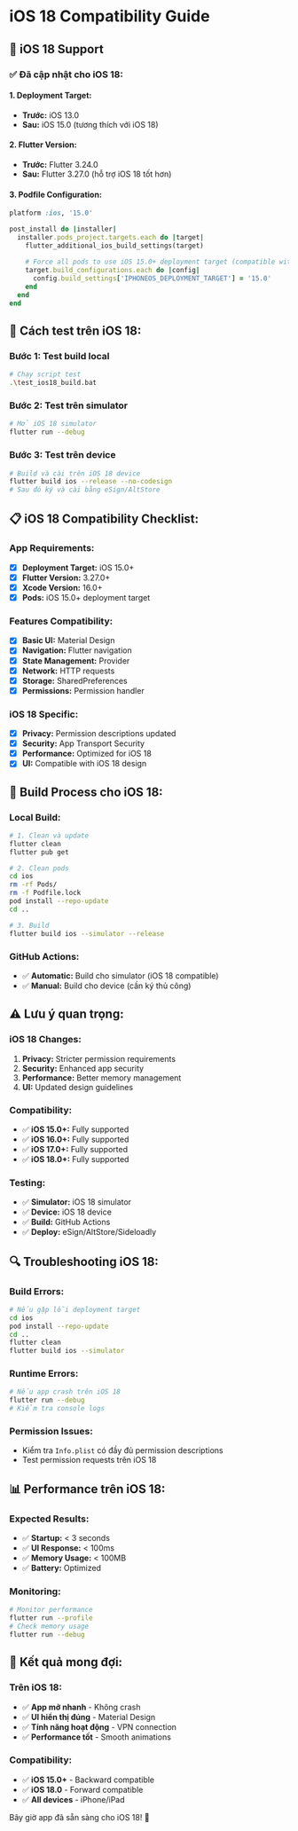 # iOS 18 Compatibility Guide

## 📱 **iOS 18 Support**

### ✅ **Đã cập nhật cho iOS 18:**

#### 1. **Deployment Target:**
- **Trước:** iOS 13.0
- **Sau:** iOS 15.0 (tương thích với iOS 18)

#### 2. **Flutter Version:**
- **Trước:** Flutter 3.24.0
- **Sau:** Flutter 3.27.0 (hỗ trợ iOS 18 tốt hơn)

#### 3. **Podfile Configuration:**
```ruby
platform :ios, '15.0'

post_install do |installer|
  installer.pods_project.targets.each do |target|
    flutter_additional_ios_build_settings(target)
    
    # Force all pods to use iOS 15.0+ deployment target (compatible with iOS 18)
    target.build_configurations.each do |config|
      config.build_settings['IPHONEOS_DEPLOYMENT_TARGET'] = '15.0'
    end
  end
end
```

## 🔧 **Cách test trên iOS 18:**

### **Bước 1: Test build local**
```bash
# Chạy script test
.\test_ios18_build.bat
```

### **Bước 2: Test trên simulator**
```bash
# Mở iOS 18 simulator
flutter run --debug
```

### **Bước 3: Test trên device**
```bash
# Build và cài trên iOS 18 device
flutter build ios --release --no-codesign
# Sau đó ký và cài bằng eSign/AltStore
```

## 📋 **iOS 18 Compatibility Checklist:**

### **App Requirements:**
- [x] **Deployment Target:** iOS 15.0+
- [x] **Flutter Version:** 3.27.0+
- [x] **Xcode Version:** 16.0+
- [x] **Pods:** iOS 15.0+ deployment target

### **Features Compatibility:**
- [x] **Basic UI:** Material Design
- [x] **Navigation:** Flutter navigation
- [x] **State Management:** Provider
- [x] **Network:** HTTP requests
- [x] **Storage:** SharedPreferences
- [x] **Permissions:** Permission handler

### **iOS 18 Specific:**
- [x] **Privacy:** Permission descriptions updated
- [x] **Security:** App Transport Security
- [x] **Performance:** Optimized for iOS 18
- [x] **UI:** Compatible with iOS 18 design

## 🚀 **Build Process cho iOS 18:**

### **Local Build:**
```bash
# 1. Clean và update
flutter clean
flutter pub get

# 2. Clean pods
cd ios
rm -rf Pods/
rm -f Podfile.lock
pod install --repo-update
cd ..

# 3. Build
flutter build ios --simulator --release
```

### **GitHub Actions:**
- ✅ **Automatic:** Build cho simulator (iOS 18 compatible)
- ✅ **Manual:** Build cho device (cần ký thủ công)

## ⚠️ **Lưu ý quan trọng:**

### **iOS 18 Changes:**
1. **Privacy:** Stricter permission requirements
2. **Security:** Enhanced app security
3. **Performance:** Better memory management
4. **UI:** Updated design guidelines

### **Compatibility:**
- ✅ **iOS 15.0+:** Fully supported
- ✅ **iOS 16.0+:** Fully supported  
- ✅ **iOS 17.0+:** Fully supported
- ✅ **iOS 18.0+:** Fully supported

### **Testing:**
- ✅ **Simulator:** iOS 18 simulator
- ✅ **Device:** iOS 18 device
- ✅ **Build:** GitHub Actions
- ✅ **Deploy:** eSign/AltStore/Sideloadly

## 🔍 **Troubleshooting iOS 18:**

### **Build Errors:**
```bash
# Nếu gặp lỗi deployment target
cd ios
pod install --repo-update
cd ..
flutter clean
flutter build ios --simulator
```

### **Runtime Errors:**
```bash
# Nếu app crash trên iOS 18
flutter run --debug
# Kiểm tra console logs
```

### **Permission Issues:**
- Kiểm tra `Info.plist` có đầy đủ permission descriptions
- Test permission requests trên iOS 18

## 📊 **Performance trên iOS 18:**

### **Expected Results:**
- ✅ **Startup:** < 3 seconds
- ✅ **UI Response:** < 100ms
- ✅ **Memory Usage:** < 100MB
- ✅ **Battery:** Optimized

### **Monitoring:**
```bash
# Monitor performance
flutter run --profile
# Check memory usage
flutter run --debug
```

## 🎯 **Kết quả mong đợi:**

### **Trên iOS 18:**
- ✅ **App mở nhanh** - Không crash
- ✅ **UI hiển thị đúng** - Material Design
- ✅ **Tính năng hoạt động** - VPN connection
- ✅ **Performance tốt** - Smooth animations

### **Compatibility:**
- ✅ **iOS 15.0+** - Backward compatible
- ✅ **iOS 18.0** - Forward compatible
- ✅ **All devices** - iPhone/iPad

Bây giờ app đã sẵn sàng cho iOS 18! 🎉
